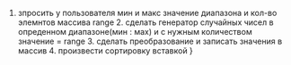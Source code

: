 1. зпросить у пользователя мин и макс значение диапазона и кол-во элемнтов массива range
    2. сделать генератор случайных чисел в опреденном диапазоне(мин : мах) и с нужным количеством значение = range
    3. сделать преобразование и записать значения в массив
    4. произвести сортировку вставкой
	}